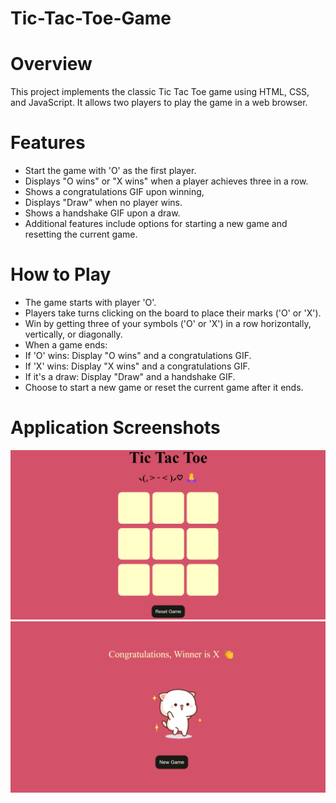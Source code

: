 # Tic-Tac-Toe-Game

# Overview
This project implements the classic Tic Tac Toe game using HTML, CSS, and JavaScript. It allows two players to play the game in a web browser.

# Features
<ul>
  <li>Start the game with 'O' as the first player.</li>
  <li>Displays "O wins" or "X wins" when a player achieves three in a row.</li>
  <li>Shows a congratulations GIF upon winning,</li>
  <li>Displays "Draw" when no player wins.</li>
  <li>Shows a handshake GIF upon a draw.</li>
  <li>Additional features include options for starting a new game and resetting the current game.</li>
</ul>
 
# How to Play
<ul>
   <li>The game starts with player 'O'.</li>
   <li>Players take turns clicking on the board to place their marks ('O' or 'X').</li>
   <li>Win by getting three of your symbols ('O' or 'X') in a row horizontally, vertically, or diagonally.</li>
   <li>When a game ends:  </li>
   <li>If 'O' wins: Display "O wins" and a congratulations GIF. </li>
   <li>If 'X' wins: Display "X wins" and a congratulations GIF. </li>
   <li>If it's a draw: Display "Draw" and a handshake GIF. </li>
   <li>Choose to start a new game or reset the current game after it ends. </li>
</ul>

# Application Screenshots
![Tic-Tac-Toe](Application-Screenshots/Tic-Tac-Toe1.png)
![Tic-Tac-Toe](Application-Screenshots/Tic-Tac-Toe2.png)
 
